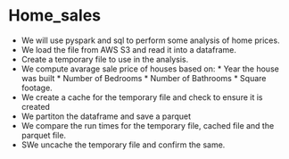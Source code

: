 # Home_sales
*   We will use pyspark and sql to perform some analysis of home prices.
*   We load the file from AWS S3 and read it into a dataframe.
*   Create a temporary file to use in the analysis.
*   We compute avarage sale price of houses based on: 
            *   Year the house was built
            *   Number of Bedrooms
            *   Number of Bathrooms
            *   Square footage.
*   We create a cache for the temporary file and check to ensure it is created
*   We partiton the dataframe and save a parquet
*   We compare the run times for the temporary file, cached file and the parquet file.
*   SWe uncache the temporary file and confirm the same.